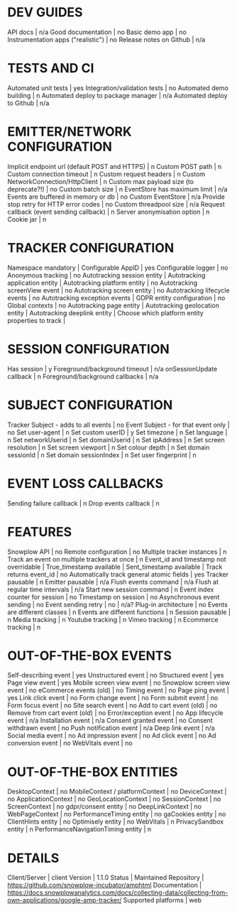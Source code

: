 # DEV GUIDES
API docs | n/a
Good documentation | no
Basic demo app | no
Instrumentation apps ("realistic") | no
Release notes on Github | n/a

# TESTS AND CI
Automated unit tests | yes
Integration/validation tests | no
Automated demo building | n
Automated deploy to package manager | n/a
Automated deploy to Github | n/a

# EMITTER/NETWORK CONFIGURATION
Implicit endpoint url (default POST and HTTPS) | n
Custom POST path | n
Custom connection timeout | n
Custom request headers | n
Custom NetworkConnection/HttpClient | n
Custom max payload size (to deprecate?!) | no
Custom batch size | n
EventStore has maximum limit | n/a
Events are buffered in memory or db | no
Custom EventStore | n/a
Provide stop retry for HTTP error codes | no
Custom threadpool size | n/a
Request callback (event sending callback) | n
Server anonymisation option | n
Cookie jar | n

# TRACKER CONFIGURATION
Namespace mandatory | 
Configurable AppID | yes
Configurable logger | no
Anonymous tracking | no
Autotracking session entity | 
Autotracking application entity | 
Autotracking platform entity | no
Autotracking screenView event | no
Autotracking screen entity | no
Autotracking lifecycle events | no
Autotracking exception events | 
GDPR entity configuration | no
Global contexts | no
Autotracking page entity | 
Autotracking geolocation entity | 
Autotracking deeplink entity | 
Choose which platform entity properties to track | 

# SESSION CONFIGURATION
Has session | y
Foreground/background timeout | n/a
onSessionUpdate callback | n
Foreground/background callbacks | n/a

# SUBJECT CONFIGURATION
Tracker Subject - adds to all events | no
Event Subject - for that event only | no
Set user-agent | n
Set custom userID | y
Set timezone | n
Set language | n
Set networkUserid | n
Set domainUserid | n
Set ipAddress | n
Set screen resolution | n
Set screen viewport | n
Set colour depth | n
Set domain sessionId | n
Set domain sessionIndex | n
Set user fingerprint | n

# EVENT LOSS CALLBACKS
Sending failure callback | n
Drop events callback | n

# FEATURES
Snowplow API | no
Remote configuration | no
Multiple tracker instances | n
Track an event on multiple trackers at once | n
Event_id and timestamp not overridable | 
True_timestamp available | 
Sent_timestamp available | 
Track returns event_id | no
Automatically track general atomic fields | yes
Tracker pausable | n
Emitter pausable | n/a
Flush events command | n/a
Flush at regular time intervals | n/a
Start new session command | n
Event index counter for session | no
Timestamp on session | no
Asynchronous event sending | no
Event sending retry | no | n/a?
Plug-in architecture | no
Events are different classes | n
Events are different functions | n
Session pausable | n
Media tracking | n
Youtube tracking | n
Vimeo tracking | n
Ecommerce tracking | n

# OUT-OF-THE-BOX EVENTS
Self-describing event | yes
Unstructured event | no
Structured event | yes
Page view event | yes
Mobile screen view event | no
Snowplow screen view event | no
eCommerce events (old) | no
Timing event | no
Page ping event | yes
Link click event | no
Form change event | no
Form submit event | no
Form focus event | no
Site search event | no
Add to cart event (old) | no
Remove from cart event (old) | no
Error/exception event | no
App lifecycle event | n/a
Installation event | n/a
Consent granted event | no
Consent withdrawn event | no
Push notification event | n/a
Deep link event | n/a
Social media event | no
Ad impression event | no
Ad click event | no
Ad conversion event | no
WebVitals event | no

# OUT-OF-THE-BOX ENTITIES
DesktopContext | no
MobileContext / platformContext | no
DeviceContext | no
ApplicationContext | no
GeoLocationContext | no
SessionContext | no
ScreenContext | no
gdpr/consent entity | no
DeepLinkContext | no
WebPageContext | no
PerformanceTiming entity | no
gaCookies entity | no
ClientHints entity | no
Optimisely entity | no
WebVitals | n
PrivacySandbox entity | n
PerformanceNavigationTiming entity | n

# DETAILS
Client/Server | client
Version | 1.1.0
Status | Maintained
Repository | https://github.com/snowplow-incubator/amphtml
Documentation | https://docs.snowplowanalytics.com/docs/collecting-data/collecting-from-own-applications/google-amp-tracker/
Supported platforms | web
